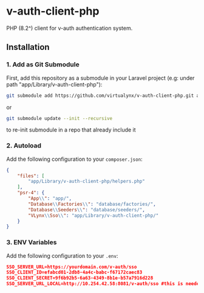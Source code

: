 # v-auth-client-php

PHP (8.2^) client for v-auth authentication system.

## Installation

### 1. Add as Git Submodule
First, add this repository as a submodule in your Laravel project (e.g: under path "app/Library/v-auth-client-php"):

```bash
git submodule add https://github.com/virtualynx/v-auth-client-php.git app/Library/v-auth-client-php
```
or
```bash
git submodule update --init --recursive
```
to re-init submodule in a repo that already include it

### 2. Autoload
Add the following configuration to your `composer.json`:

```json
{
    "files": [
        "app/Library/v-auth-client-php/helpers.php"
    ],
    "psr-4": {
        "App\\": "app/",
        "Database\\Factories\\": "database/factories/",
        "Database\\Seeders\\": "database/seeders/",
        "VLynx\\Sso\\": "app/Library/v-auth-client-php/"
    }
}
```

### 3. ENV Variables
Add the following configuration to your `.env`:

```json
SSO_SERVER_URL=https://yourdomain.com/v-auth/sso
SSO_CLIENT_ID=efabcd01-2db8-4a4c-babc-f67172caec83
SSO_CLIENT_SECRET=9f6b92b5-6a63-4349-8b1e-b57a7916d228
SSO_SERVER_URL_LOCAL=http://10.254.42.58:8081/v-auth/sso #this is needed for curl-ing to the sso server during auth-check
```
